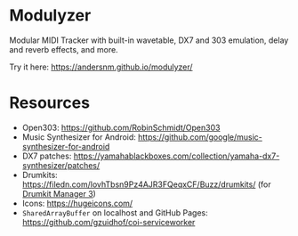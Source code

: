 # Modulyzer

Modular MIDI Tracker with built-in wavetable, DX7 and 303 emulation, delay and reverb effects, and more.

Try it here: https://andersnm.github.io/modulyzer/

# Resources

- Open303: https://github.com/RobinSchmidt/Open303
- Music Synthesizer for Android: https://github.com/google/music-synthesizer-for-android
- DX7 patches: https://yamahablackboxes.com/collection/yamaha-dx7-synthesizer/patches/
- Drumkits: https://filedn.com/lovhTbsn9Pz4AJR3FQeqxCF/Buzz/drumkits/ (for [Drumkit Manager 3](https://dkm3.sourceforge.net/))
- Icons: https://hugeicons.com/
- `SharedArrayBuffer` on localhost and GitHub Pages: https://github.com/gzuidhof/coi-serviceworker
